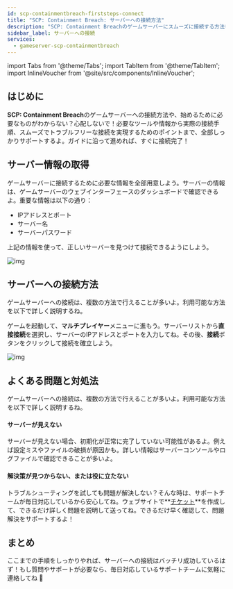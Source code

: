 ```yaml
---
id: scp-containmentbreach-firststeps-connect
title: "SCP: Containment Breach: サーバーへの接続方法"
description: "SCP: Containment Breachのゲームサーバーにスムーズに接続する方法をチェックして、快適なゲーム体験を実現しよう → 今すぐ詳しく見る"
sidebar_label: サーバーへの接続
services:
  - gameserver-scp-containmentbreach
---
```


import Tabs from '@theme/Tabs';
import TabItem from '@theme/TabItem';
import InlineVoucher from '@site/src/components/InlineVoucher';


## はじめに
**SCP: Containment Breach**のゲームサーバーへの接続方法や、始めるために必要なものがわからない？心配しないで！必要なツールや情報から実際の接続手順、スムーズでトラブルフリーな接続を実現するためのポイントまで、全部しっかりサポートするよ。ガイドに沿って進めれば、すぐに接続完了！

<InlineVoucher />



## サーバー情報の取得


ゲームサーバーに接続するために必要な情報を全部用意しよう。サーバーの情報は、ゲームサーバーのウェブインターフェースのダッシュボードで確認できるよ。重要な情報は以下の通り：

- IPアドレスとポート
- サーバー名
- サーバーパスワード


上記の情報を使って、正しいサーバーを見つけて接続できるようにしよう。

![img](https://screensaver01.zap-hosting.com/index.php/s/m6LCTXfYe9nnXsB/preview)

## サーバーへの接続方法


ゲームサーバーへの接続は、複数の方法で行えることが多いよ。利用可能な方法を以下で詳しく説明するね。

<Tabs>
    <TabItem value="connect_solution_server_browser_ingame" label="サーバーブラウザ 直接接続（ゲーム内）" default>

ゲームを起動して、**マルチプレイヤー**メニューに進もう。サーバーリストから**直接接続**を選択し、サーバーのIPアドレスとポートを入力してね。その後、**接続**ボタンをクリックして接続を確立しよう。

![img](https://screensaver01.zap-hosting.com/index.php/s/6wZCFoKKiG4DEaj/download)

</TabItem>

</Tabs>



## よくある問題と対処法


ゲームサーバーへの接続は、複数の方法で行えることが多いよ。利用可能な方法を以下で詳しく説明するね。

#### サーバーが見えない


サーバーが見えない場合、初期化が正常に完了していない可能性があるよ。例えば設定ミスやファイルの破損が原因かも。詳しい情報はサーバーコンソールやログファイルで確認できることが多いよ。



#### 解決策が見つからない、または役に立たない


トラブルシューティングを試しても問題が解決しない？そんな時は、サポートチームが毎日対応しているから安心してね。ウェブサイトで**[チケット](https://zap-hosting.com/en/customer/support/)**を作成して、できるだけ詳しく問題を説明して送ってね。できるだけ早く確認して、問題解決をサポートするよ！



## まとめ

ここまでの手順をしっかりやれば、サーバーへの接続はバッチリ成功しているはず！もし質問やサポートが必要なら、毎日対応しているサポートチームに気軽に連絡してね 🙂




<InlineVoucher />